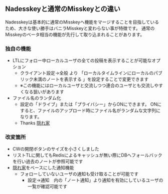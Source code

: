 ## Nadesskeyと通常のMisskeyとの違い
Nadesskeyは基本的に通常のMisskeyへ機能をマージすることを目指しているため、大きな使い勝手はバニラMisskeyと変わらない事が特徴です。
通常のMisskeyのベータ相当の機能が先行して取り込まれることがあります。

### 独自の機能
- LTLにフォロー中ローカルユーザの全ての投稿を表示することが可能なオプション
  - クライアント設定→全般 より 「ローカルタイムラインにローカルのパブリック未満のノートを表示する 」を設定することで変更できます
  - ※この機能にはローカルユーザと交流しつつ連合のユーザとも交流しやすくなる狙いがあります
- ファイル名のランダム化
  - 設定の「ドライブ」または「プライバシー」からONにできます。
	ONにすると、ファイルのアップロード時にファイル名がランダムな文字列になります。
  - Thanks [隠れ家](https://github.com/hideki0403/misskey.yukineko.me/blob/master-kakurega/DIFFERENCE.md)
### 改変箇所
- CWの開閉ボタンのサイズを小さくしました
- リストTLに関してもRedisによるキャッシュが無い際にDBへフォールバックを行い過去のノートが参照可能です
- [隠れ家](https://github.com/hideki0403/misskey.yukineko.me/blob/master-kakurega/DIFFERENCE.md)をベースにした通知機能
  - フォローしていないユーザの通知も受け取ることが可能です
	- 設定→通知　内の「ノート通知」より通知を有効にしているユーザの一覧が確認可能です

